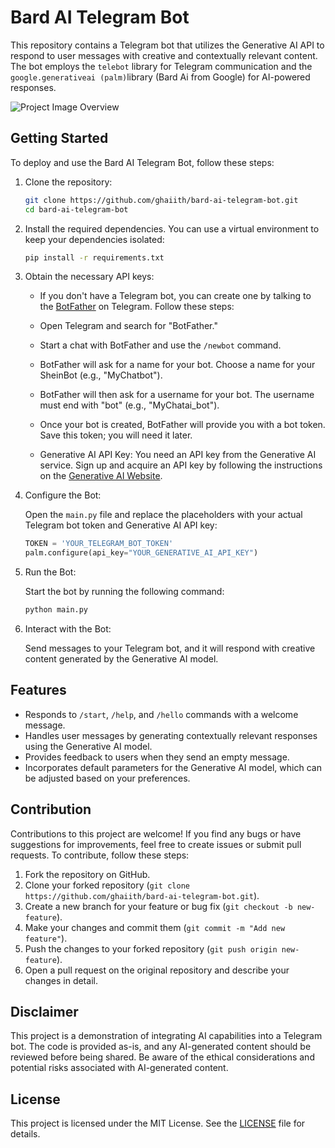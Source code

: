 # Bard AI Telegram Bot

This repository contains a Telegram bot that utilizes the Generative AI API to respond to user messages with creative and contextually relevant content. The bot employs the `telebot` library for Telegram communication and the `google.generativeai (palm)`library (Bard Ai from Google)  for AI-powered responses.

![Project Image Overview](https://github.com/zima-0201/Project-Images/blob/main/Python-BardAI-Telegram-ChatBot.jpg)

## Getting Started

To deploy and use the Bard AI Telegram Bot, follow these steps:

1. Clone the repository:

   ```bash
   git clone https://github.com/ghaiith/bard-ai-telegram-bot.git
   cd bard-ai-telegram-bot
   ```

2. Install the required dependencies. You can use a virtual environment to keep your dependencies isolated:

   ```bash
   pip install -r requirements.txt
   ```

3. Obtain the necessary API keys:

    - If you don't have a Telegram bot, you can create one by talking to the [BotFather](https://t.me/botfather) on Telegram. Follow these steps:
     - Open Telegram and search for "BotFather."
     - Start a chat with BotFather and use the `/newbot` command.
     - BotFather will ask for a name for your bot. Choose a name for your SheinBot (e.g., "MyChatbot").
     - BotFather will then ask for a username for your bot. The username must end with "bot" (e.g., "MyChatai_bot").
     - Once your bot is created, BotFather will provide you with a bot token. Save this token; you will need it later.

   - Generative AI API Key: You need an API key from the Generative AI service. Sign up and acquire an API key by following the instructions on the [Generative AI Website](https://makersuite.google.com/).

4. Configure the Bot:

   Open the `main.py` file and replace the placeholders with your actual Telegram bot token and Generative AI API key:

   ```python
   TOKEN = 'YOUR_TELEGRAM_BOT_TOKEN'
   palm.configure(api_key="YOUR_GENERATIVE_AI_API_KEY")
   ```

5. Run the Bot:

   Start the bot by running the following command:

   ```bash
   python main.py
   ```

6. Interact with the Bot:

   Send messages to your Telegram bot, and it will respond with creative content generated by the Generative AI model.

## Features

- Responds to `/start`, `/help`, and `/hello` commands with a welcome message.
- Handles user messages by generating contextually relevant responses using the Generative AI model.
- Provides feedback to users when they send an empty message.
- Incorporates default parameters for the Generative AI model, which can be adjusted based on your preferences.

## Contribution

Contributions to this project are welcome! If you find any bugs or have suggestions for improvements, feel free to create issues or submit pull requests.
To contribute, follow these steps:

1. Fork the repository on GitHub.
2. Clone your forked repository (`git clone https://github.com/ghaiith/bard-ai-telegram-bot.git`).
3. Create a new branch for your feature or bug fix (`git checkout -b new-feature`).
4. Make your changes and commit them (`git commit -m "Add new feature"`).
5. Push the changes to your forked repository (`git push origin new-feature`).
6. Open a pull request on the original repository and describe your changes in detail.

## Disclaimer

This project is a demonstration of integrating AI capabilities into a Telegram bot. The code is provided as-is, and any AI-generated content should be reviewed before being shared. Be aware of the ethical considerations and potential risks associated with AI-generated content.

## License

This project is licensed under the MIT License. See the [LICENSE](LICENSE) file for details.

